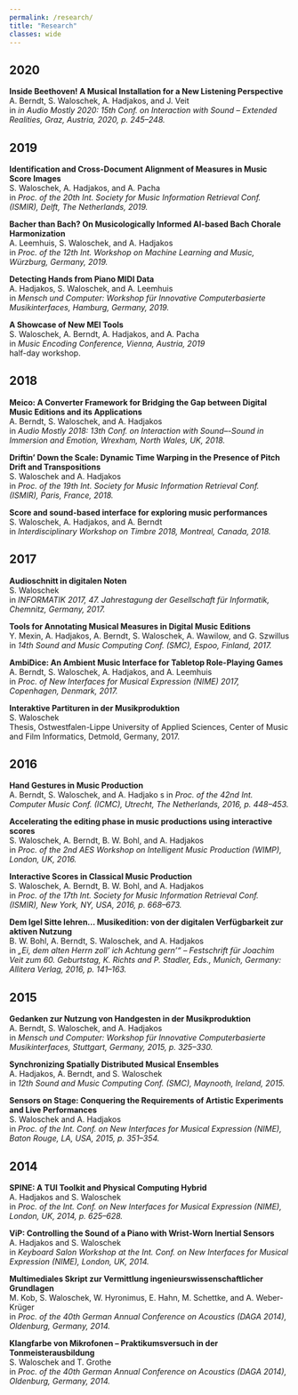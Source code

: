 ```yaml
---
permalink: /research/
title: "Research"
classes: wide
---
```


## 2020

**Inside Beethoven! A Musical Installation for a New Listening Perspective**  
A. Berndt, S. Waloschek, A. Hadjakos, and J. Veit  
in *in Audio Mostly 2020: 15th Conf. on Interaction with Sound – Extended Realities, Graz, Austria, 2020, p. 245–248.*


## 2019

**Identification and Cross-Document Alignment of Measures in Music Score Images**  
S. Waloschek, A. Hadjakos, and A. Pacha  
in *Proc. of the 20th Int. Society for Music Information Retrieval Conf. (ISMIR), Delft, The Netherlands, 2019.*

**Bacher than Bach? On Musicologically Informed AI-based Bach Chorale Harmonization**  
A. Leemhuis, S. Waloschek, and A. Hadjakos  
in *Proc. of the 12th Int. Workshop on Machine Learning and Music, Würzburg, Germany, 2019.*

**Detecting Hands from Piano MIDI Data**  
A. Hadjakos, S. Waloschek, and A. Leemhuis  
in *Mensch und Computer: Workshop für Innovative Computerbasierte Musikinterfaces, Hamburg, Germany, 2019.*

**A Showcase of New MEI Tools**  
S. Waloschek, A. Berndt, A. Hadjakos, and A. Pacha  
in *Music Encoding Conference, Vienna, Austria, 2019*  
half-day workshop.


## 2018

**Meico: A Converter Framework for Bridging the Gap between Digital Music Editions and its Applications**  
A. Berndt, S. Waloschek, and A. Hadjakos  
in *Audio Mostly 2018: 13th Conf. on Interaction with Sound–-Sound in Immersion and Emotion, Wrexham, North Wales, UK, 2018.*

**Driftin’ Down the Scale: Dynamic Time Warping in the Presence of Pitch Drift and Transpositions**  
S. Waloschek and A. Hadjakos  
in *Proc. of the 19th Int. Society for Music Information Retrieval Conf. (ISMIR), Paris, France, 2018.*

**Score and sound-based interface for exploring music performances**  
S. Waloschek, A. Hadjakos, and A. Berndt  
in *Interdisciplinary Workshop on Timbre 2018, Montreal, Canada, 2018.*


## 2017

**Audioschnitt in digitalen Noten**  
S. Waloschek  
in *INFORMATIK 2017, 47. Jahrestagung der Gesellschaft für Informatik, Chemnitz, Germany, 2017.*

**Tools for Annotating Musical Measures in Digital Music Editions**  
Y. Mexin, A. Hadjakos, A. Berndt, S. Waloschek, A. Wawilow, and G. Szwillus  
in *14th Sound and Music Computing Conf. (SMC), Espoo, Finland, 2017.*

**AmbiDice: An Ambient Music Interface for Tabletop Role-Playing Games**  
A. Berndt, S. Waloschek, A. Hadjakos, and A. Leemhuis  
in *Proc. of New Interfaces for Musical Expression (NIME) 2017, Copenhagen, Denmark, 2017.*

**Interaktive Partituren in der Musikproduktion**  
S. Waloschek  
Thesis, Ostwestfalen-Lippe University of Applied Sciences, Center of Music and Film Informatics, Detmold, Germany, 2017.


## 2016

**Hand Gestures in Music Production**  
A. Berndt, S. Waloschek, and A. Hadjako  s
in *Proc. of the 42nd Int. Computer Music Conf. (ICMC), Utrecht, The Netherlands, 2016, p. 448–453.*

**Accelerating the editing phase in music productions using interactive scores**  
S. Waloschek, A. Berndt, B. W. Bohl, and A. Hadjakos  
in *Proc. of the 2nd AES Workshop on Intelligent Music Production (WIMP), London, UK, 2016.*

**Interactive Scores in Classical Music Production**  
S. Waloschek, A. Berndt, B. W. Bohl, and A. Hadjakos  
in *Proc. of the 17th Int. Society for Music Information Retrieval Conf. (ISMIR), New York, NY, USA, 2016, p. 668–673.*

**Dem Igel Sitte lehren… Musikedition: von der digitalen Verfügbarkeit zur aktiven Nutzung**  
B. W. Bohl, A. Berndt, S. Waloschek, and A. Hadjakos  
in *„Ei, dem alten Herrn zoll’ ich Achtung gern’“ – Festschrift für Joachim Veit zum 60. Geburtstag, K. Richts and P. Stadler, Eds., Munich, Germany: Allitera Verlag, 2016, p. 141–163.*


## 2015

**Gedanken zur Nutzung von Handgesten in der Musikproduktion**  
A. Berndt, S. Waloschek, and A. Hadjakos  
in *Mensch und Computer: Workshop für Innovative Computerbasierte Musikinterfaces, Stuttgart, Germany, 2015, p. 325–330.*

**Synchronizing Spatially Distributed Musical Ensembles**  
A. Hadjakos, A. Berndt, and S. Waloschek  
in *12th Sound and Music Computing Conf. (SMC), Maynooth, Ireland, 2015.*

**Sensors on Stage: Conquering the Requirements of Artistic Experiments and Live Performances**  
S. Waloschek and A. Hadjakos  
in *Proc. of the Int. Conf. on New Interfaces for Musical Expression (NIME), Baton Rouge, LA, USA, 2015, p. 351–354.*


## 2014

**SPINE: A TUI Toolkit and Physical Computing Hybrid**  
A. Hadjakos and S. Waloschek  
in *Proc. of the Int. Conf. on New Interfaces for Musical Expression (NIME), London, UK, 2014, p. 625–628.*

**ViP: Controlling the Sound of a Piano with Wrist-Worn Inertial Sensors**  
A. Hadjakos and S. Waloschek  
in *Keyboard Salon Workshop at the Int. Conf. on New Interfaces for Musical Expression (NIME), London, UK, 2014.*

**Multimediales Skript zur Vermittlung ingenieurswissenschaftlicher Grundlagen**  
M. Kob, S. Waloschek, W. Hyronimus, E. Hahn, M. Schettke, and A. Weber-Krüger  
in *Proc. of the 40th German Annual Conference on Acoustics (DAGA 2014), Oldenburg, Germany, 2014.*

**Klangfarbe von Mikrofonen – Praktikumsversuch in der Tonmeisterausbildung**  
S. Waloschek and T. Grothe  
in *Proc. of the 40th German Annual Conference on Acoustics (DAGA 2014), Oldenburg, Germany, 2014.*
